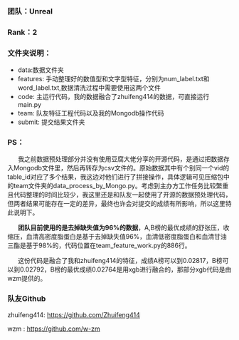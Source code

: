 ###  团队：Unreal	

###  Rank：2

### 文件夹说明：
- data:数据文件夹
- features: 手动整理好的数值型和文字型特征，分别为num_label.txt和word_label.txt,数据清洗过程中需要使用这两个文件
- code: 主运行代码，我的数据融合了zhuifeng414的数据，可直接运行main.py
- team: 队友特征工程代码以及我的Mongodb操作代码
- submit: 提交结果文件夹



### PS：
&nbsp;&nbsp;&nbsp;&nbsp;&nbsp;&nbsp;我之前数据预处理部分并没有使用豆腐大佬分享的开源代码，是通过把数据存入Mongodb文件里，然后再转存为csv文件的。原始数据其中有个别同一个vid的table_id对应了多个结果，我这边对他们进行了拼接操作，具体逻辑可见压缩包中的team文件夹的data_process_by_Mongo.py。考虑到主办方工作任务比较繁重且代码整理的时间比较少，我这里还是和队友一起使用了开源的数据预处理代码，但两者结果可能存在一定的差异，最终也许会对提交的成绩有所影响，所以这里特此说明下。

&nbsp;&nbsp;&nbsp;&nbsp;&nbsp;&nbsp;**团队目前使用的是去掉缺失值为96%的数据**，A,B榜的最优成绩的舒张压，收缩压，血清高密度脂蛋白是基于去掉缺失值96%，血清低密度脂蛋白和血清甘油三酯是基于98%的，代码位置在team_feature_work.py的886行。

&nbsp;&nbsp;&nbsp;&nbsp;&nbsp;&nbsp;这份代码是融合了我和zhuifeng414的特征，成绩A榜可以到0.02817，B榜可以到0.02792，B榜的最优成绩0.02764是用xgb进行融合的，那部分xgb代码是由wzm提供的。

### 队友Github
zhuifeng414: https://github.com/Zhuifeng414

   wzm	   : https://github.com/w-zm
